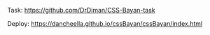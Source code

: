 Task: 
https://github.com/DrDiman/CSS-Bayan-task

Deploy: 
https://dancheella.github.io/cssBayan/cssBayan/index.html